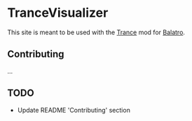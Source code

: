 # TranceVisualizer

This site is meant to be used with the [Trance](https://github.com/SpectralPack/Trance) mod for [Balatro](https://www.playbalatro.com).

## Contributing

...

## TODO

- Update README 'Contributing' section
